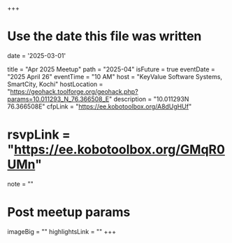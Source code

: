 +++
# Use the date this file was written
date = '2025-03-01'

title = "Apr 2025 Meetup"
path = "2025-04"
isFuture = true
eventDate = "2025 April 26"
eventTime = "10 AM"
host = "KeyValue Software Systems, SmartCity, Kochi"
hostLocation = "https://geohack.toolforge.org/geohack.php?params=10.011293_N_76.366508_E"
description = "10.011293N 76.366508E"
cfpLink = "https://ee.kobotoolbox.org/A8dUgHUf"
# rsvpLink = "https://ee.kobotoolbox.org/GMqR0UMn"
note = ""

# Post meetup params
imageBig = ""
highlightsLink = ""
+++
